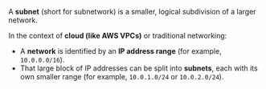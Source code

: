 
A **subnet** (short for subnetwork) is a smaller, logical subdivision of a larger network.

In the context of **cloud (like AWS VPCs)** or traditional networking:

- A **network** is identified by an **IP address range** (for example, `10.0.0.0/16`).
- That large block of IP addresses can be split into **subnets**, each with its own smaller range (for example, `10.0.1.0/24` or `10.0.2.0/24`).